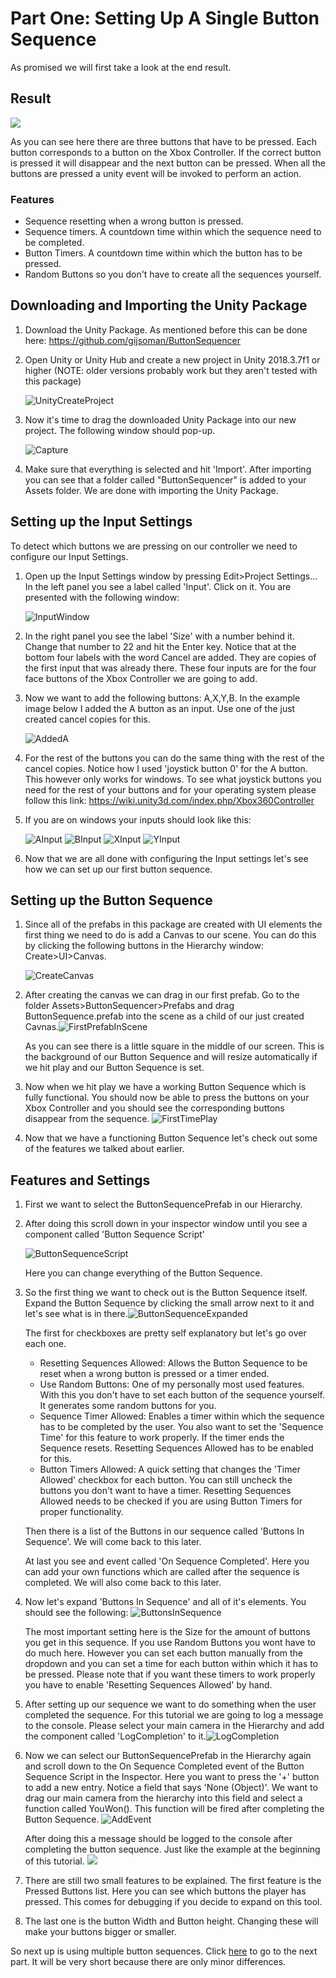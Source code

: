 # Part One: Setting Up A Single Button Sequence

As promised we will first take a look at the end result.

## Result

![](https://gijs-bakker.nl/wp-content/uploads/2019/06/122ca1d9bd7a9c5652390841dfbced9d.gif)

As you can see here there are three buttons that have to be pressed. Each button corresponds to a button on the Xbox Controller. If the correct button is pressed it will disappear and the next button can be pressed.  When all the buttons are pressed a unity event will be invoked to perform an action.

### Features

- Sequence resetting when a wrong button is pressed.
- Sequence timers. A countdown time within which the sequence need to be completed.
- Button Timers. A countdown time within which the button has to be pressed.
- Random Buttons so you don't have to create all the sequences yourself.



## Downloading and Importing the Unity Package

1. Download the Unity Package. As mentioned before this can be done here: https://github.com/gijsoman/ButtonSequencer

2. Open Unity or Unity Hub and create a new project in Unity 2018.3.7f1 or higher (NOTE: older versions probably work but they aren't tested with this package)

   ![UnityCreateProject](/TutorialAssets/UnityCreateProject.gif)

3. Now it's time to drag the downloaded Unity Package into our new project. The following window should pop-up.

   ![Capture](/TutorialAssets/Capture.PNG)

4. Make sure that everything is selected and hit 'Import'. After importing you can see that a folder called "ButtonSequencer" is added to your Assets folder. We are done with importing the Unity Package.

## Setting up the Input Settings

To detect which buttons we are pressing on our controller we need to configure our Input Settings. 

1. Open up the Input Settings window by pressing Edit>Project Settings... In the left panel you see a label called 'Input'. Click on it. You are presented with the following window:

   ![InputWindow](/TutorialAssets/InputWindow.PNG)

2. In the right panel you see the label 'Size' with a number behind it. Change that number to 22 and hit the Enter key. Notice that at the bottom four labels with the word Cancel are added. They are copies of the first input that was already there. These four inputs are for the four face buttons of the Xbox Controller we are going to add.

3. Now we want to add the following buttons: A,X,Y,B. In the example image below I added the A button as an input. Use one of the just created cancel copies for this.

   ![AddedA](/TutorialAssets/AddedA.PNG)

4. For the rest of the buttons you can do the same thing with the rest of the cancel copies. Notice how I used 'joystick button 0' for the A button. This however only works for windows. To see what joystick buttons you need for the rest of your buttons and for your operating system please follow this link: https://wiki.unity3d.com/index.php/Xbox360Controller

5. If you are on windows your inputs should look like this:

   ![AInput](/TutorialAssets/AInput.PNG) ![BInput](/TutorialAssets/BInput.PNG) ![XInput](/TutorialAssets/XInput.PNG) ![YInput](/TutorialAssets/YInput.PNG)

6. Now that we are all done with configuring the Input settings let's see how we can set up our first button sequence.

## Setting up the Button Sequence

1. Since all of the prefabs in this package are created with UI elements the first thing we need to do is add a Canvas to our scene. You can do this by clicking the following buttons in the Hierarchy window: Create>UI>Canvas.

   ![CreateCanvas](/TutorialAssets/CreateCanvas.gif)

2. After creating the canvas we can drag in our first prefab. Go to the folder Assets>ButtonSequencer>Prefabs and drag ButtonSequence.prefab into the scene as a child of our just created Cavnas.![FirstPrefabInScene](/TutorialAssets/FirstPrefabInScene.PNG)

   As you can see there is a little square in the middle of our screen. This is the background of our Button Sequence and will resize automatically if we hit play and our Button Sequence is set.

3. Now when we hit play we have a working Button Sequence which is fully functional. You should now be able to press the buttons on your Xbox Controller and you should see the corresponding buttons disappear from the sequence. ![FirstTimePlay](/TutorialAssets/FirstTimePlay.gif)

4. Now that we have a functioning Button Sequence let's check out some of the features we talked about earlier.

## Features and Settings

1. First we want to select the ButtonSequencePrefab in our Hierarchy.

2. After doing this scroll down in your inspector window until you see a component called 'Button Sequence Script'

   ![ButtonSequenceScript](/TutorialAssets/ButtonSequenceScript.PNG)

   Here you can change everything of the Button Sequence.

3. So the first thing we want to check out is the Button Sequence itself. Expand the Button Sequence by clicking the small arrow next to it and let's see what is in there.![ButtonSequenceExpanded](/TutorialAssets/ButtonSequenceExpanded.PNG)

   The first for checkboxes are pretty self explanatory but let's go over each one.

   - Resetting Sequences Allowed: Allows the Button Sequence to be reset when a wrong button is pressed or a timer ended. 
   - Use Random Buttons: One of my personally most used features. With this you don't have to set each button of the sequence yourself. It generates some random buttons for you.
   - Sequence Timer Allowed: Enables a timer within which the sequence has to be completed by the user. You also want to set the 'Sequence Time' for this feature to work properly. If the timer ends the Sequence resets. Resetting Sequences Allowed has to be enabled for this.
   - Button Timers Allowed: A quick setting that changes the 'Timer Allowed' checkbox for each button. You can still uncheck the buttons you don't want to have a timer. Resetting Sequences Allowed needs to be checked if you are using Button Timers for proper functionality.

   Then there is a list of the Buttons in our sequence called 'Buttons In Sequence'. We will come back to this later.

   At last you see and event called 'On Sequence Completed'. Here you can add your own functions which are called after the sequence is completed. We will also come back to this later.

4. Now let's expand 'Buttons In Sequence' and all of it's elements. You should see the following: ![ButtonsInSequence](/TutorialAssets/ButtonsInSequence.PNG)

   The most important setting here is the Size for the amount of buttons you get in this sequence. If you use Random Buttons you wont have to do much here. However you can set each button manually from the dropdown and you can set a time for each button within which it has to be pressed. Please note that if you want these timers to work properly you have to enable 'Resetting Sequences Allowed' by hand.

5. After setting up our sequence we want to do something when the user completed the sequence. For this tutorial we are going to log a message to the console. Please select your main camera in the Hierarchy and add the component called 'LogCompletion' to it.![LogCompletion](/TutorialAssets/LogCompletion.gif)

6. Now we can select our ButtonSequencePrefab in the Hierarchy again and scroll down to the On Sequence Completed event of the Button Sequence Script in the Inspector. Here you want to press the '+' button to add a new entry. Notice a field that says 'None (Object)'. We want to drag our main camera from the hierarchy into this field and select  a function called YouWon(). This function will be fired after completing the Button Sequence. ![AddEvent](/TutorialAssets/AddEvent.gif)

   After doing this a message should be logged to the console after completing the button sequence. Just like the example at the beginning of this tutorial. ![](https://gijs-bakker.nl/wp-content/uploads/2019/06/122ca1d9bd7a9c5652390841dfbced9d.gif)

7. There are still two small features to be explained. The first feature is the Pressed Buttons list. Here you can see which buttons the player has pressed. This comes for debugging if you decide to expand on this tool.

8. The last one is the button Width and Button height. Changing these will make your buttons bigger or smaller.

So next up is using multiple button sequences. Click [here](PartTwo.md) to go to the next part. It will be very short because there are only minor differences.









